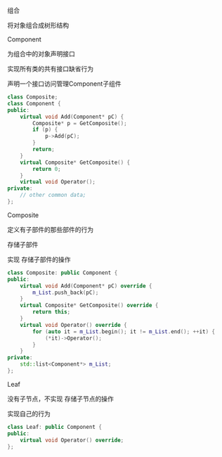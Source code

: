 组合

将对象组合成树形结构

Component

为组合中的对象声明接口

实现所有类的共有接口缺省行为

声明一个接口访问管理Component子组件

```c++
class Composite;
class Component {
public:
    virtual void Add(Component* pC) {
        Composite* p = GetComposite();
        if (p) {
            p->Add(pC);
        }
        return;
    }
    virtual Composite* GetComposite() {
        return 0;
    }
    virtual void Operator();
private:
    // other common data;
};
```

Composite

定义有子部件的那些部件的行为

存储子部件

实现 存储子部件的操作

```c++
class Composite: public Component {
public:
    virtual void Add(Component* pC) override {
        m_List.push_back(pC);
    }
    virtual Composite* GetComposite() override {
        return this;
    }
    virtual void Operator() override {
        for (auto it = m_List.begin(); it != m_List.end(); ++it) {
            (*it)->Operator();
        }
    }
private:
    std::list<Component*> m_List;
};
```

Leaf

没有子节点，不实现 存储子节点的操作

实现自己的行为

```c++
class Leaf: public Component {
public:
    virtual void Operator() override;
};
```

